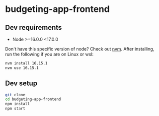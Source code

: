# budgeting-app-frontend

## Dev requirements
- Node >=16.0.0 <17.0.0

Don't have this specific version of node? Check out [nvm](https://github.com/coreybutler/nvm-windows#installation--upgrades). After installing, run the following if you are on Linux or wsl:

```sh
nvm install 16.15.1
nvm use 16.15.1
```

## Dev setup

```sh
git clone
cd budgeting-app-frontend
npm install
npm start
```
